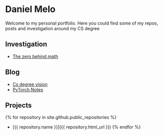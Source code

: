 # Daniel Melo
Welcome to my personal portfolio. Here you could find some of my repos, posts and investigation around my CS degree 

## Investigation
- [The zero behind math](https://dmeloca.github.io/investigation/zero-behind-math.html)

## Blog
- [Cs degree vision](https://dmeloca.github.io/posts/cs-degree-vision.html)
- [PyTorch Notes](https://dmeloca.github.io/posts/pytorch.html)

## Projects
{% for repository in site.github.public_repositories %}
  * [{{ repository.name }}]({{ repository.html_url }})
{% endfor %}


